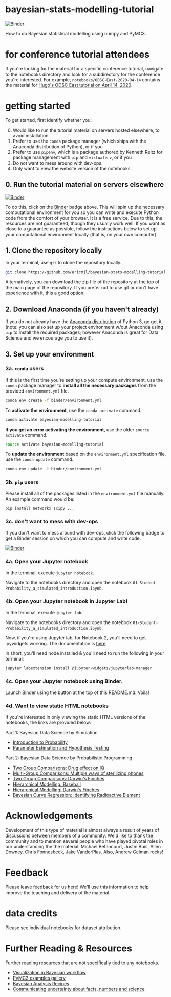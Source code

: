 # bayesian-stats-modelling-tutorial

[![Binder](https://mybinder.org/badge_logo.svg)](https://mybinder.org/v2/gh/ericmjl/bayesian-stats-modelling-tutorial/master)

How to do Bayesian statistical modelling using numpy and PyMC3.

# for conference tutorial attendees

If you're looking for the material for a specific conference tutorial, navigate to the notebooks directory and look for a subdirectory for the conference you're interested. For example, `notebooks/ODSC-East-2020-04-14` contains the material for [Hugo's ODSC East tutorial on April 14, 2020](https://odsc.com/speakers/bayesian-data-science-probabilistic-programming/).

# getting started

To get started, first identify whether you:

0. Would like to run the tutorial material on servers hosted elsewhere, to avoid installation.
1. Prefer to use the `conda` package manager (which ships with the Anaconda distribution of Python), or if you
2. Prefer to use `pipenv`, which is a package authored by Kenneth Reitz for package management with `pip` and `virtualenv`, or if you
3. Do not want to mess around with dev-ops.
4. Only want to view the website version of the notebooks.


## 0. Run the tutorial material on servers elsewhere

[![Binder](https://mybinder.org/badge_logo.svg)](https://mybinder.org/v2/gh/ericmjl/bayesian-stats-modelling-tutorial/master)

To do this, click on the [Binder](https://mybinder.readthedocs.io/en/latest/) badge above. This will spin up the necessary computational environment for you so you can write and execute Python code from the comfort of your browser. It is a free service. Due to this, the resources are not guaranteed, though they usually work well. If you want as close to a guarantee as possible, follow the instructions below to set up your computational environment locally (that is, on your own computer).

## 1. Clone the repository locally

In your terminal, use `git` to clone the repository locally.

```bash
git clone https://github.com/ericmjl/bayesian-stats-modelling-tutorial
```

Alternatively, you can download the zip file of the repository at the top of the main page of the repository. 
If you prefer not to use git or don't have experience with it, this a good option.

## 2. Download Anaconda (if you haven't already)

If you do not already have the [Anaconda distribution](https://www.anaconda.com/download/) of Python 3, 
go get it 
(note: you can also set up your project environment w/out Anaconda using `pip` to install the required packages; 
however Anaconda is great for Data Science and we encourage you to use it).

## 3. Set up your environment

### 3a. `conda` users

If this is the first time you're setting up your compute environment, 
use the `conda` package manager 
to **install all the necessary packages** 
from the provided `environment.yml` file.

```bash
conda env create -f binder/environment.yml
```

To **activate the environment**, use the `conda activate` command.

```bash
conda activate bayesian-modelling-tutorial
```

**If you get an error activating the environment**, use the older `source activate` command.

```bash
source activate bayesian-modelling-tutorial
```

To **update the environment** based on the `environment.yml` specification file, use the `conda update` command.

```bash
conda env update -f binder/environment.yml
```

### 3b. `pip` users

Please install all of the packages listed in the `environment.yml` file manually. 
An example command would be:

```bash
pip install networkx scipy ...
```

### 3c. don't want to mess with dev-ops

If you don't want to mess around with dev-ops, click the following badge to get a Binder session on which you can compute and write code.

[![Binder](https://mybinder.org/badge_logo.svg)](https://mybinder.org/v2/gh/ericmjl/bayesian-stats-modelling-tutorial/master)


### 4a. Open your Jupyter notebook

In the terminal, execute `jupyter notebook`.

Navigate to the notebooks directory 
and open the notebook `01-Student-Probability_a_simulated_introduction.ipynb`.

### 4b. Open your Jupyter notebook in Jupyter Lab!


In the terminal, execute `jupyter lab`.

Navigate to the notebooks directory 
and open the notebook `01-Student-Probability_a_simulated_introduction.ipynb`.

Now, if you're using Jupyter lab, for Notebook 2, you'll need to get ipywidgets working. 
The documentation is [here](https://ipywidgets.readthedocs.io/en/latest/user_install.html#installing-the-jupyterlab-extension).

In short, you'll need node installed & you'll need to run the following in your terminal:

`jupyter labextension install @jupyter-widgets/jupyterlab-manager`

### 4c. Open your Jupyter notebook using Binder.

Launch Binder using the button at the top of this README.md. Voila!

### 4d. Want to view static HTML notebooks

If you're interested in only viewing the static HTML versions of the notebooks, 
the links are provided below:

Part 1: Bayesian Data Science by Simulation

- [Introduction to Probability](https://ericmjl.github.io/bayesian-stats-modelling-tutorial/notebooks/01-Instructor-Probability_a_simulated_introduction.html)
- [Parameter Estimation and Hypothesis Testing](https://ericmjl.github.io/bayesian-stats-modelling-tutorial/notebooks/02-Instructor-Parameter_estimation_hypothesis_testing.html)

Part 2: Bayesian Data Science by Probabilistic Programming

- [Two Group Comparisons: Drug effect on IQ](https://ericmjl.github.io/bayesian-stats-modelling-tutorial/notebooks/03-instructor-two-group-iq.html)
- [Multi-Group Comparisons: Multiple ways of sterilizing phones](https://ericmjl.github.io/bayesian-stats-modelling-tutorial/notebooks/04-instructor-multi-group-comparsion-sterilization.html)
- [Two Group Comparisons: Darwin's Finches](https://ericmjl.github.io/bayesian-stats-modelling-tutorial/notebooks/05-instructor-two-group-comparison-finches.html)
- [Hierarchical Modelling: Baseball](https://ericmjl.github.io/bayesian-stats-modelling-tutorial/notebooks/06-instructor-hierarchical-baseball.html)
- [Hierarchical Modelling: Darwin's Finches](https://ericmjl.github.io/bayesian-stats-modelling-tutorial/notebooks/07-instructor-hierarchical-finches.html)
- [Bayesian Curve Regression: Identifying Radioactive Element](https://ericmjl.github.io/bayesian-stats-modelling-tutorial/notebooks/08-bayesian-curve-regression.html)


# Acknowledgements

Development of this type of material is almost always a result of years of discussions between members of a community. 
We'd like to thank the community and to mention several people who have played pivotal roles in our understanding the the material: 
Michael Betancourt, 
Justin Bois, 
Allen Downey, 
Chris Fonnesbeck, 
Jake VanderPlas. 
Also, Andrew Gelman rocks!


# Feedback

Please leave feedback for us [here](https://ericma1.typeform.com/to/j88n8P)! 
We'll use this information to help improve the teaching and delivery of the material.

# data credits

Please see individual notebooks for dataset attribution.

# Further Reading & Resources

Further reading resources that are not specifically tied to any notebooks.

- [Visualization in Bayesian workflow](https://arxiv.org/abs/1709.01449)
- [PyMC3 examples gallery](http://docs.pymc.io/examples.html)
- [Bayesian Analysis Recipes](https://github.com/ericmjl/bayesian-analysis-recipes)
- [Communicating uncertainty about facts, numbers and science](https://royalsocietypublishing.org/doi/full/10.1098/rsos.181870)
